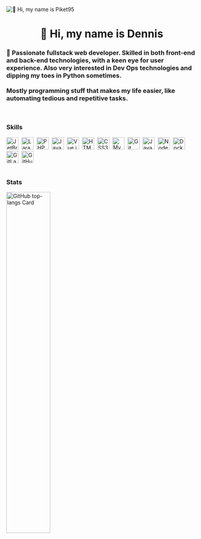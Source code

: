 ![👋 Hi, my name is Piket95](https://mir-s3-cdn-cf.behance.net/project_modules/max_1200/79731568097599.5b50bca477735.jpg)

<div id="toc">
  <ul align="center" style="list-style: none">
    <summary>
      <h1>
        👋 Hi, my name is Dennis
      </h1>
    </summary>
  </ul>
</div>

 **<h3 align="left">🚀 Passionate fullstack web developer. Skilled in both front-end and back-end technologies, with a keen eye for user experience. Also very interested in Dev Ops technologies and dipping my toes in Python sometimes. <br><br> Mostly programming stuff that makes my life easier, like automating tedious and repetitive tasks.</h3>**
 
<br>

 **<h3 align="left">Skills</h3>**

<div style="display: flex; flex-wrap: wrap; gap: 4px; justify-content: left;">
  <img src="https://cdn.jsdelivr.net/gh/devicons/devicon@latest/icons/jetbrains/jetbrains-original.svg" height="32" alt="JetBrains" style="margin-right: 4px">
  <img src="https://cdn.jsdelivr.net/gh/devicons/devicon@latest/icons/laravel/laravel-original.svg" height="32" alt="Laravel" style="margin-right: 4px">
  <img src="https://cdn.jsdelivr.net/gh/devicons/devicon/icons/php/php-original.svg" height="32" alt="PHP" style="margin-right: 4px">
  <img src="https://cdn.jsdelivr.net/gh/devicons/devicon/icons/javascript/javascript-plain.svg" height="32" alt="JavaScript" style="margin-right: 4px">
  <!--<img src="https://cdn.jsdelivr.net/gh/devicons/devicon/icons/typescript/typescript-original.svg" height="32" alt="TypeScript" style="margin-right: 4px"> -->
  <img src="https://cdn.jsdelivr.net/gh/devicons/devicon/icons/vuejs/vuejs-original.svg" height="32" alt="Vue.js" style="margin-right: 4px">
  <img src="https://cdn.jsdelivr.net/gh/devicons/devicon/icons/html5/html5-original.svg" height="32" alt="HTML5" style="margin-right: 4px">
  <img src="https://cdn.jsdelivr.net/gh/devicons/devicon/icons/css3/css3-original.svg" height="32" alt="CSS3" style="margin-right: 4px">
  <img src="https://cdn.jsdelivr.net/gh/devicons/devicon/icons/mysql/mysql-original.svg" height="32" alt="MySQL" style="margin-right: 4px">
  <img src="https://cdn.jsdelivr.net/gh/devicons/devicon/icons/git/git-original.svg" height="32" alt="Git" style="margin-right: 4px">
  <img src="https://cdn.jsdelivr.net/gh/devicons/devicon/icons/java/java-original.svg" height="32" alt="Java" style="margin-right: 4px">
  <img src="https://cdn.jsdelivr.net/gh/devicons/devicon@latest/icons/nodejs/nodejs-original-wordmark.svg" height="32" alt="Node.js" style="margin-right: 4px">
  <img src="https://cdn.jsdelivr.net/gh/devicons/devicon/icons/docker/docker-original.svg" height="32" alt="Docker" style="margin-right: 4px">
  <img src="https://cdn.jsdelivr.net/gh/devicons/devicon/icons/gitlab/gitlab-original.svg" height="32" alt="GitLab" style="margin-right: 4px">
  <img src="https://cdn.jsdelivr.net/gh/devicons/devicon/icons/github/github-original.svg" height="32" alt="GitHub" style="margin-right: 4px">
</div>

<br>

 **<h3 align="left">Stats</h3>**

<p align="left">
  <img width="48%" src="https://github-readme-stats.vercel.app/api/top-langs?username=Piket95&theme=react&hide_title=false&layout=compact&langs_count=6&hide_progress=false&card_width=400" alt="GitHub top-langs Card" />
</p>

<!---
Piket95/Piket95 is a ✨ special ✨ repository because its `README.md` (this file) appears on your GitHub profile.
You can click the Preview link to take a look at your changes.
--->

<!-- https://devicon.dev/ -->
